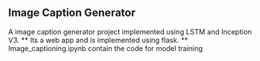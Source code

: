 ## Image Caption Generator
A image caption generator project implemented using LSTM and Inception V3. 
** Its a web app and is implemented using flask.
** Image_captioning.ipynb contain the code for model training

